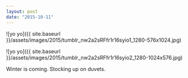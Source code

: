 ```yaml
---
layout: post
date: "2015-10-11"
---
```


![yo yo]({{ site.baseurl }}/assets/images/2015/tumblr_nw2a2sRFfr1r16syio1_1280-576x1024.jpg)

![yo yo]({{ site.baseurl }}/assets/images/2015/tumblr_nw2a2sRFfr1r16syio2_1280-1024x576.jpg)

Winter is coming. Stocking up on duvets.

